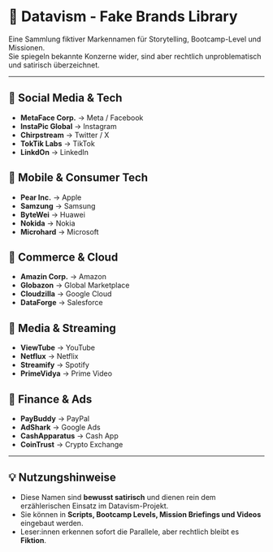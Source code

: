 # 🏴 Datavism - Fake Brands Library

Eine Sammlung fiktiver Markennamen für Storytelling, Bootcamp-Level und Missionen.  
Sie spiegeln bekannte Konzerne wider, sind aber rechtlich unproblematisch und satirisch überzeichnet.

---

## 🏢 Social Media & Tech
- **MetaFace Corp.** → Meta / Facebook  
- **InstaPic Global** → Instagram  
- **Chirpstream** → Twitter / X  
- **TokTik Labs** → TikTok  
- **LinkdOn** → LinkedIn  

## 📱 Mobile & Consumer Tech
- **Pear Inc.** → Apple  
- **Samzung** → Samsung  
- **ByteWei** → Huawei  
- **Nokida** → Nokia  
- **Microhard** → Microsoft  

## 🛒 Commerce & Cloud
- **Amazin Corp.** → Amazon  
- **Globazon** → Global Marketplace  
- **Cloudzilla** → Google Cloud  
- **DataForge** → Salesforce  

## 🎥 Media & Streaming
- **ViewTube** → YouTube  
- **Netflux** → Netflix  
- **Streamify** → Spotify  
- **PrimeVidya** → Prime Video  

## 💸 Finance & Ads
- **PayBuddy** → PayPal  
- **AdShark** → Google Ads  
- **CashApparatus** → Cash App  
- **CoinTrust** → Crypto Exchange  

---

## 💡 Nutzungshinweise
- Diese Namen sind **bewusst satirisch** und dienen rein dem erzählerischen Einsatz im Datavism-Projekt.  
- Sie können in **Scripts, Bootcamp Levels, Mission Briefings und Videos** eingebaut werden.  
- Leser:innen erkennen sofort die Parallele, aber rechtlich bleibt es **Fiktion**.

